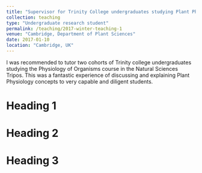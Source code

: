 ```yaml
---
title: "Supervisor for Trinity College undergraduates studying Plant Physiology"
collection: teaching
type: "Undergraduate research student"
permalink: /teaching/2017-winter-teaching-1
venue: "Cambridge, Department of Plant Sciences"
date: 2017-01-10
location: "Cambridge, UK"
---
```


I was recommended to tutor two cohorts of Trinity college undergraduates studying the Physiology of Organisms course in the Natural Sciences Tripos. This was a fantastic experience of discussing and explaining Plant Physiology concepts to very capable and diligent students.

Heading 1
======

Heading 2
======

Heading 3
======
